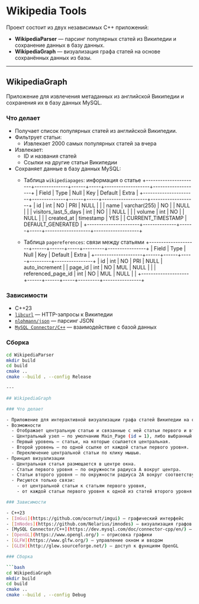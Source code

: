# Wikipedia Tools

Проект состоит из двух независимых C++ приложений:

- **WikipediaParser** — парсинг популярных статей из Википедии и сохранение данных в базу данных.
- **WikipediaGraph** — визуализация графа статей на основе сохранённых данных из базы.

---

## WikipediaGraph

Приложение для извлечения метаданных из английской Википедии и сохранения их в базу данных MySQL.

### Что делает

- Получает список популярных статей из английской Википедии.
- Фильтрует статьи:
  - Извлекает 2000 самых популярных статей за вчера
- Извлекает:
  - ID и названия статей
  - Ссылки на другие статьи Википедии
- Сохраняет данные в базу данных MySQL:
  - Таблица `wikipediapages`: информация о статье
+----------------------+--------------+------+-----+-------------------+-------------------+
| Field                | Type         | Null | Key | Default           | Extra             |
+----------------------+--------------+------+-----+-------------------+-------------------+
| id                   | int          | NO   | PRI | NULL              |                   |
| name                 | varchar(255) | NO   |     | NULL              |                   |
| visitors_last_5_days | int          | NO   |     | NULL              |                   |
| volume               | int          | NO   |     | NULL              |                   |
| created_at           | timestamp    | YES  |     | CURRENT_TIMESTAMP | DEFAULT_GENERATED |
+----------------------+--------------+------+-----+-------------------+-------------------+

  - Таблица `pagereferences`: связи между статьями
+--------------------+------+------+-----+---------+----------------+
| Field              | Type | Null | Key | Default | Extra          |
+--------------------+------+------+-----+---------+----------------+
| id                 | int  | NO   | PRI | NULL    | auto_increment |
| page_id            | int  | NO   | MUL | NULL    |                |
| referenced_page_id | int  | NO   | MUL | NULL    |                |
+--------------------+------+------+-----+---------+----------------+

### Зависимости

- C++23
- [`libcurl`](https://curl.se/libcurl/) — HTTP-запросы к Википедии
- [`nlohmann/json`](https://github.com/nlohmann/json) — парсинг JSON
- [`MySQL Connector/C++`](https://dev.mysql.com/doc/connector-cpp/en/) — взаимодействие с базой данных

### Сборка

```bash
cd WikipediaParser
mkdir build
cd build
cmake ..
cmake --build . --config Release

---

## WikipediaGraph

### Что делает

- Приложение для интерактивной визуализации графа статей Википедии на основе данных из базы данных.
- Возможности
  - Отображает центральную статью и связанные с ней статьи первого и второго уровня.
  - Центральный узел — по умолчанию Main_Page (id = 1), либо выбранный пользователем.
  - Первый уровень — статьи, на которые ссылается центральная.
  - Второй уровень — по одной ссылке от каждой статьи первого уровня.
  - Переключение центральной статьи по клику мышью.
- Принцип визуализации
  - Центральная статья размещается в центре окна.
  - Статьи первого уровня — по окружности радиуса A вокруг центра.
  - Статьи второго уровня — по окружности радиуса 2A вокруг соответствующего первого уровня.
  - Рисуются только связи:
    - от центральной статьи к статьям первого уровня,
    - от каждой статьи первого уровня к одной из статей второго уровня.

### Зависимости

- C++23  
- [ImGui](https://github.com/ocornut/imgui) — графический интерфейс  
- [ImNodes](https://github.com/Nelarius/imnodes) — визуализация графов в виде узлов  
- [MySQL Connector/C++](https://dev.mysql.com/doc/connector-cpp/en/) — взаимодействие с базой данных  
- [OpenGL](https://www.opengl.org/) — отрисовка графики  
- [GLFW](https://www.glfw.org/) — управление окном и вводом  
- [GLEW](http://glew.sourceforge.net/) — доступ к функциям OpenGL

### Сборка

```bash
cd WikipediaGraph
mkdir build
cd build
cmake ..
cmake --build . --config Debug
```